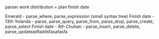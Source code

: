 parser work distribution + plan finish date

Emerald - parse_where, parse_expression (small syntax tree)
  Finish date - 13th
Yolanda - parse, parse_query, parse_from, parse_drop, parse_create, parse_select
  Finish date - 8th
Chuhan - parse_insert, parse_delete, parse_updateadfaddsfasafasfa

